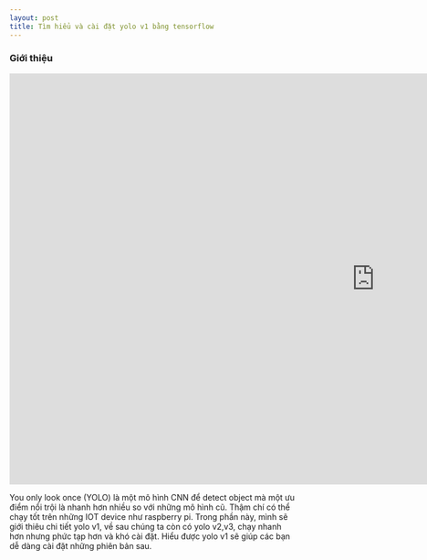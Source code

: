 ```yaml
---
layout: post
title: Tìm hiểu và cài đặt yolo v1 bằng tensorflow 
---
```


### Giới thiệu
<iframe width="1280" height="720" src="https://www.youtube.com/embed/VOC3huqHrss" frameborder="0" allow="accelerometer; autoplay; encrypted-media; gyroscope; picture-in-picture" allowfullscreen></iframe>

You only look once (YOLO) là một mô hình CNN để detect object mà một ưu điểm nổi trội là nhanh hơn nhiều so với những mô hình cũ. Thậm chí có thể chạy tốt trên những IOT device như raspberry pi. Trong phần này, mình sẽ giới thiêu chi tiết yolo v1, về sau chúng ta còn có yolo v2,v3, chạy nhanh hơn nhưng phức tạp hơn và khó cài đặt. Hiểu được yolo v1 sẽ giúp các bạn dễ dàng cài đặt những phiên bản sau.
